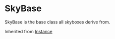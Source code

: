 # SkyBase

SkyBase is the base class all skyboxes derive from.

Inherited from [Instance](../Instance)
